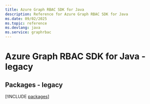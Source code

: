 ```yaml
---
title: Azure Graph RBAC SDK for Java
description: Reference for Azure Graph RBAC SDK for Java
ms.date: 09/02/2025
ms.topic: reference
ms.devlang: java
ms.service: graphrbac
---
```

# Azure Graph RBAC SDK for Java - legacy
## Packages - legacy
[!INCLUDE [packages](graph-rbac-index.md)]